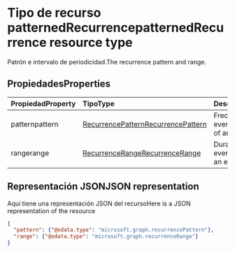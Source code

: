 # <a name="patternedrecurrence-resource-type"></a><span data-ttu-id="64a83-101">Tipo de recurso patternedRecurrence</span><span class="sxs-lookup"><span data-stu-id="64a83-101">patternedRecurrence resource type</span></span>

<span data-ttu-id="64a83-102">Patrón e intervalo de periodicidad.</span><span class="sxs-lookup"><span data-stu-id="64a83-102">The recurrence pattern and range.</span></span>

## <a name="properties"></a><span data-ttu-id="64a83-103">Propiedades</span><span class="sxs-lookup"><span data-stu-id="64a83-103">Properties</span></span>
| <span data-ttu-id="64a83-104">Propiedad</span><span class="sxs-lookup"><span data-stu-id="64a83-104">Property</span></span>     | <span data-ttu-id="64a83-105">Tipo</span><span class="sxs-lookup"><span data-stu-id="64a83-105">Type</span></span>   |<span data-ttu-id="64a83-106">Descripción</span><span class="sxs-lookup"><span data-stu-id="64a83-106">Description</span></span>|
|:---------------|:--------|:----------|
|<span data-ttu-id="64a83-107">pattern</span><span class="sxs-lookup"><span data-stu-id="64a83-107">pattern</span></span>|[<span data-ttu-id="64a83-108">RecurrencePattern</span><span class="sxs-lookup"><span data-stu-id="64a83-108">RecurrencePattern</span></span>](recurrencepattern.md)|<span data-ttu-id="64a83-109">Frecuencia de un evento.</span><span class="sxs-lookup"><span data-stu-id="64a83-109">The frequency of an event.</span></span>|
|<span data-ttu-id="64a83-110">range</span><span class="sxs-lookup"><span data-stu-id="64a83-110">range</span></span>|[<span data-ttu-id="64a83-111">RecurrenceRange</span><span class="sxs-lookup"><span data-stu-id="64a83-111">RecurrenceRange</span></span>](recurrencerange.md)|<span data-ttu-id="64a83-112">Duración de un evento.</span><span class="sxs-lookup"><span data-stu-id="64a83-112">The duration of an event.</span></span>|

## <a name="json-representation"></a><span data-ttu-id="64a83-113">Representación JSON</span><span class="sxs-lookup"><span data-stu-id="64a83-113">JSON representation</span></span>

<span data-ttu-id="64a83-114">Aquí tiene una representación JSON del recurso</span><span class="sxs-lookup"><span data-stu-id="64a83-114">Here is a JSON representation of the resource</span></span>

<!-- {
  "blockType": "resource",
  "optionalProperties": [

  ],
  "@odata.type": "microsoft.graph.patternedRecurrence"
}-->

```json
{
  "pattern": {"@odata.type": "microsoft.graph.recurrencePattern"},
  "range": {"@odata.type": "microsoft.graph.recurrenceRange"}
}

```

<!-- uuid: 8fcb5dbc-d5aa-4681-8e31-b001d5168d79
2015-10-25 14:57:30 UTC -->
<!-- {
  "type": "#page.annotation",
  "description": "patternedRecurrence resource",
  "keywords": "",
  "section": "documentation",
  "tocPath": ""
}-->
